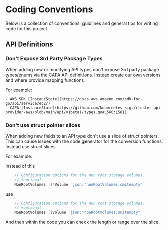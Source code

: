 # Coding Conventions

Below is a collection of conventions, guidlines and general tips for writing code for this project.

## API Definitions

### Don't Expose 3rd Party Package Types

When adding new or modifying API types don't expose 3rd party package types/enums via the CAPA API definitions. Instead create our own versions and where provide mapping functions.

For example:

    - AWS SDK [InstaneState](https://docs.aws.amazon.com/sdk-for-go/api/service/ec2/)
    - CAPA [InstanceState](https://github.com/kubernetes-sigs/cluster-api-provider-aws/blob/main/api/v1beta1/types.go#L560:L581)

### Don't use struct pointer slices

When adding new fields to an API type don't use a slice of struct pointers. This can cause issues with the code generator for the conversion functions. Instead use struct slices.

For example:

Instead of this

```go
	// Configuration options for the non root storage volumes.
	// +optional
	NonRootVolumes []*Volume `json:"nonRootVolumes,omitempty"`
```

use

```go
	// Configuration options for the non root storage volumes.
	// +optional
	NonRootVolumes []Volume `json:"nonRootVolumes,omitempty"`
```

And then within the code you can check the length or range over the slice.
